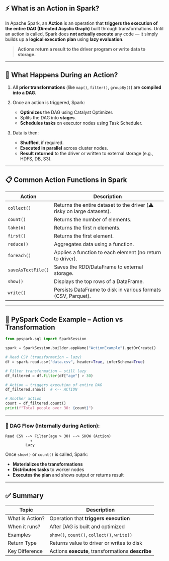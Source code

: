 ## ⚡ What is an **Action** in Spark?

In Apache Spark, an **Action** is an operation that **triggers the execution of the entire DAG (Directed Acyclic Graph)** built through transformations. Until an action is called, Spark does **not actually execute** any code — it simply builds up a **logical execution plan** using **lazy evaluation**.

> **Actions return a result to the driver program or write data to storage.**

---

## 🔄 What Happens During an Action?

1. All **prior transformations** (like `map()`, `filter()`, `groupBy()`) are **compiled into a DAG**.
2. Once an action is triggered, Spark:

   * **Optimizes** the DAG using Catalyst Optimizer.
   * Splits the DAG into **stages**.
   * **Schedules tasks** on executor nodes using Task Scheduler.
3. Data is then:

   * **Shuffled**, if required.
   * **Executed in parallel** across cluster nodes.
   * **Result returned** to the driver or written to external storage (e.g., HDFS, DB, S3).

---

## 📋 Common **Action Functions** in Spark

| Action             | Description                                                            |
| ------------------ | ---------------------------------------------------------------------- |
| `collect()`        | Returns the entire dataset to the driver (⚠️ risky on large datasets). |
| `count()`          | Returns the number of elements.                                        |
| `take(n)`          | Returns the first n elements.                                          |
| `first()`          | Returns the first element.                                             |
| `reduce()`         | Aggregates data using a function.                                      |
| `foreach()`        | Applies a function to each element (no return to driver).              |
| `saveAsTextFile()` | Saves the RDD/DataFrame to external storage.                           |
| `show()`           | Displays the top rows of a DataFrame.                                  |
| `write()`          | Persists DataFrame to disk in various formats (CSV, Parquet).          |

---

## 🧪 PySpark Code Example – Action vs Transformation

```python
from pyspark.sql import SparkSession

spark = SparkSession.builder.appName("ActionExample").getOrCreate()

# Read CSV (transformation – lazy)
df = spark.read.csv("data.csv", header=True, inferSchema=True)

# Filter transformation – still lazy
df_filtered = df.filter(df["age"] > 30)

# Action – triggers execution of entire DAG
df_filtered.show()  # <-- ACTION

# Another action
count = df_filtered.count()
print(f"Total people over 30: {count}")
```

---

### 🧠 DAG Flow (Internally during Action):

```text
Read CSV --> Filter(age > 30) --> SHOW (Action)
           ↑
         Lazy
```

Once `show()` or `count()` is called, Spark:

* **Materializes the transformations**
* **Distributes tasks** to worker nodes
* **Executes the plan** and shows output or returns result

---

## ✅ Summary

| Topic           | Description                                       |
| --------------- | ------------------------------------------------- |
| What is Action? | Operation that **triggers execution**             |
| When it runs?   | After DAG is built and optimized                  |
| Examples        | `show()`, `count()`, `collect()`, `write()`       |
| Return Type     | Returns value to driver or writes to disk         |
| Key Difference  | Actions **execute**, transformations **describe** |
